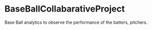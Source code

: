 # BaseBallCollabarativeProject
Base Ball analytics to observe the performance of the batters, pitchers.
